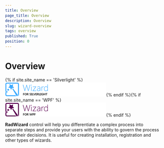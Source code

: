 ```yaml
---
title: Overview
page_title: Overview
description: Overview
slug: wizard-overview
tags: overview
published: True
position: 0
---
```


# Overview

{% if site.site_name == 'Silverlight' %}![](images/wizard_icon_sl.png){% endif %}{% if site.site_name == 'WPF' %}![](images/wizard_icon_wpf.png){% endif %}

__RadWizard__ control will help you differentiate a complex process into separate steps and provide your users with the ability to govern the process upon their decisions. It is useful for creating installation, registration and other types of wizards.

